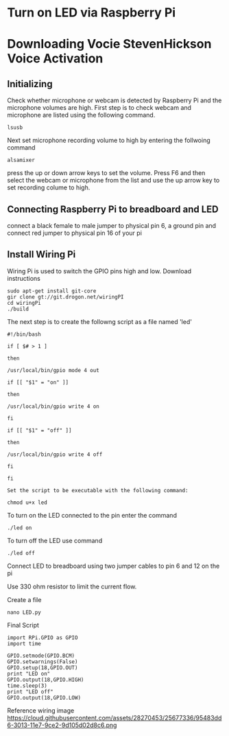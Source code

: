 # Turn on LED via Raspberry Pi 

# Downloading Vocie StevenHickson Voice Activation
## Initializing
Check whether microphone or webcam is detected by Raspberry Pi and the microphone volumes are high. First step is to check webcam and microphone are listed using the following command.
```shell
lsusb
```
Next set microphone recording volume to high by entering the follwoing command 
```shell
alsamixer
```
press the up or down arrow keys to set the volume. Press F6 and then select the webcam or microphone from the list and use the up arrow key to set recording colume to high.

## Connecting Raspberry Pi to breadboard and LED
connect a black female to male jumper to physical pin 6, a ground pin and connect red jumper to physical pin 16 of your pi

## Install Wiring Pi
Wiring Pi is used to switch the GPIO pins high and low.
Download instructions
```shell
sudo apt-get install git-core
gir clone gt://git.drogon.net/wiringPI
cd wiringPi
./build
```
The next step is to create the followng script as a file named 'led'
```shell
#!/bin/bash

if [ $# > 1 ]

then

/usr/local/bin/gpio mode 4 out

if [[ "$1" = "on" ]]

then

/usr/local/bin/gpio write 4 on

fi

if [[ "$1" = "off" ]]

then

/usr/local/bin/gpio write 4 off

fi

fi

Set the script to be executable with the following command:

chmod u+x led
```
To turn on the LED connected to the pin enter the command
```shell
./led on
```
To turn off the LED use command
```shell
./led off
```
Connect LED to breadboard using two jumper cables to pin 6 and 12 on the pi

Use 330 ohm resistor to limit the current flow.

Create a file 
```shell
nano LED.py
```
Final Script
```shell
import RPi.GPIO as GPIO
import time

GPIO.setmode(GPIO.BCM)
GPIO.setwarnings(False)
GPIO.setup(18,GPIO.OUT)
print "LED on"
GPIO.output(18,GPIO.HIGH)
time.sleep(3)
print "LED off"
GPIO.output(18,GPIO.LOW)
```
Reference wiring image
https://cloud.githubusercontent.com/assets/28270453/25677336/95483dd6-3013-11e7-9ce2-9d105d02d8c6.png
